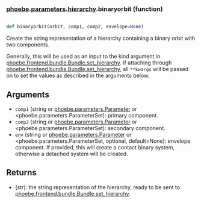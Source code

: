 ### [phoebe](phoebe.md).[parameters](phoebe.parameters.md).[hierarchy](phoebe.parameters.hierarchy.md).binaryorbit (function)


```py

def binaryorbit(orbit, comp1, comp2, envelope=None)

```



Create the string representation of a hierarchy containing a binary orbit
with two components.

Generally, this will be used as an input to the kind argument in
[phoebe.frontend.bundle.Bundle.set_hierarchy](phoebe.frontend.bundle.Bundle.set_hierarchy.md).  If attaching through
[phoebe.frontend.bundle.Bundle.set_hierarchy](phoebe.frontend.bundle.Bundle.set_hierarchy.md), all `**kwargs` will be
passed on to set the values as described in the arguments below.

Arguments
----------
* `comp1` (string or [phoebe.parameters.Parameter](phoebe.parameters.Parameter.md) or
    &lt;phoebe.parameters.ParameterSet): primary component.
* `comp2` (string or [phoebe.parameters.Parameter](phoebe.parameters.Parameter.md) or
    &lt;phoebe.parameters.ParameterSet): secondary component.
* `env` (string or [phoebe.parameters.Parameter](phoebe.parameters.Parameter.md) or
    &lt;phoebe.parameters.ParameterSet, optional, default=None): envelope
    component.  If provided, this will create a contact binary system,
    otherwise a detached system will be created.

Returns
--------
* (str): the string representation of the hierarchy, ready to be sent to
    [phoebe.frontend.bundle.Bundle.set_hierarchy](phoebe.frontend.bundle.Bundle.set_hierarchy.md).

